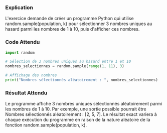 ### Explication

L'exercice demande de créer un programme Python qui utilise random.sample(population, k) pour sélectionner 3 nombres uniques au hasard parmi les nombres de 1 à 10, puis d'afficher ces nombres.

### Code Attendu

```python
import random

# Sélection de 3 nombres uniques au hasard entre 1 et 10
nombres_selectionnes = random.sample(range(1, 11), 3)

# Affichage des nombres
print("Nombres sélectionnés aléatoirement : ", nombres_selectionnes)
```

### Résultat Attendu

Le programme affiche 3 nombres uniques sélectionnés aléatoirement parmi les nombres de 1 à 10. Par exemple, une sortie possible pourrait être Nombres sélectionnés aléatoirement : [2, 5, 7]. Le résultat exact variera à chaque exécution du programme en raison de la nature aléatoire de la fonction random.sample(population, k).
